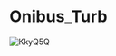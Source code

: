 # Onibus_Turb
 ![KkyQ5Q](https://user-images.githubusercontent.com/64045767/98051901-99e3ff00-1e13-11eb-8546-0df7826d9ff9.gif)
